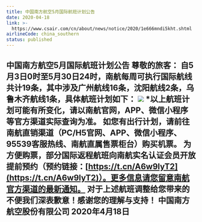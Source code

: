 ```yaml
---
title: 中国南方航空5月国际航班计划公告
date: 2020-04-18
link: >-
  https://www.csair.com/cn/about/news/notice/2020/1e666mndi5kht.shtml
airlineCode: china_southern
status: published
---
```

## **中国南方航空5月国际航班计划公告** 尊敬的旅客： 自5月3日0时至5月30日24时，南航每周可执行国际航线共计19条，其中涉及广州航线16条，沈阳航线2条，乌鲁木齐航线1条，具体航班计划如下： ![](resource/3e73e8aadb7cf41a7d1e35dbf8f0dbe6.png) *以上航班计划可能有所变化，请以南航官网，APP、微信小程序等官方渠道实际查询为准。 如您有出行计划，请前往南航直销渠道（PC/H5官网、APP、微信小程序、95539客服热线、南航直属售票柜台）购买机票。 为方便购票，部分国际返程航班向南航实名认证会员开放提前预约（预约链接：[https://t.cn/A6w9lyT2](https://t.cn/A6w9lyT2)）。更多信息请您留意南航官方渠道的最新通知。 对于上述航班调整给您带来的不便我们深表歉意！感谢您的理解与支持！ 中国南方航空股份有限公司 2020年4月18日 
